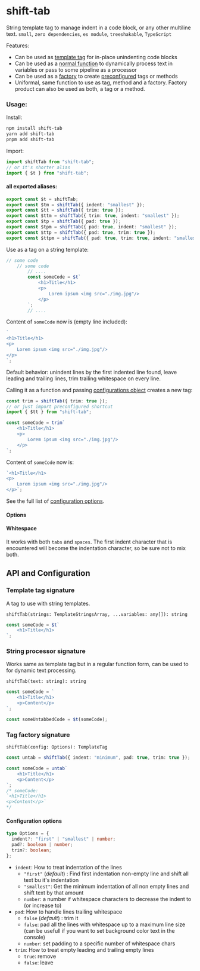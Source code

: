 # shift-tab

String template tag to manage indent in a code block, or any other multiline text. `small`, `zero dependencies`, `es module`, `treeshakable`, `TypeScript`

Features:

- Can be used as [template tag](#template-tag-signature) for in-place unindenting code blocks
- Can be used as a [normal function](#string-processor-signature) to dynamically process text in variables or pass to some pipeline as a processor
- Can be used as a [factory](#tag-factory-signature) to create [preconfigured](#configuration-options) tags or methods
- Uniformal, same function to use as tag, method and a factory. Factory product can also be used as both, a tag or a method.

### Usage:

Install:

```bash
npm install shift-tab
yarn add shift-tab
pnpm add shift-tab
```

Import:

```ts
import shiftTab from "shift-tab";
// or it's shorter alias
import { $t } from "shift-tab";
```

#### all exported aliases:

```ts
export const $t = shiftTab;
export const $tm = shiftTab({ indent: "smallest" });
export const $tt = shiftTab({ trim: true });
export const $ttm = shiftTab({ trim: true, indent: "smallest" });
export const $tp = shiftTab({ pad: true });
export const $tpm = shiftTab({ pad: true, indent: "smallest" });
export const $ttp = shiftTab({ pad: true, trim: true });
export const $ttpm = shiftTab({ pad: true, trim: true, indent: "smallest" });
```

Use as a tag on a string template:

<!-- prettier-ignore -->
```ts
// some code
    // some code
        // ....
        const someCode = $t`
            <h1>Title</h1>
            <p>
                Lorem ipsum <img src="./img.jpg"/>
            </p>
        `;
        // ....
```

Content of `someCode` now is (empty line included):

```js
`
<h1>Title</h1>
<p>
    Lorem ipsum <img src="./img.jpg"/>
</p>
`;
```

Default behavior: unindent lines by the first indented line found, leave leading and trailing lines, trim trailing whitespace on every line.

Calling it as a function and passing [configurations object](#configuration-options) creates a new tag:

```ts
const trim = shiftTab({ trim: true });
// or just import preconfigured shortcut
import { $tt } from "shift-tab";

const someCode = trim`
    <h1>Title</h1>
    <p>
        Lorem ipsum <img src="./img.jpg"/>
    </p>
`;
```

Content of `someCode` now is:

```js
`<h1>Title</h1>
<p>
    Lorem ipsum <img src="./img.jpg"/>
</p>`;
```

See the full list of [configuration options](#configuration-options).

#### Options

#### Whitespace

It works with both `tabs` and `spaces`. The first indent character that is encountered will become the indentation character, so be sure not to mix both.

## API and Configuration

### Template tag signature

A tag to use with string templates.

`shiftTab(strings: TemplateStringsArray, ...variables: any[]): string`

```ts
const someCode = $t`
    <h1>Title</h1>
`;
```

### String processor signature

Works same as template tag but in a regular function form, can be used to for dynamic text processing.

`shiftTab(text: string): string`

```ts
const someCode = `
    <h1>Title</h1>
    <p>Content</p>
`;

const someUntabbedCode = $t(someCode);
```

### Tag factory signature

`shiftTab(config: Options): TemplateTag`

```ts
const untab = shiftTab({ indent: "minimum", pad: true, trim: true });

const someCode = untab`
    <h1>Title</h1>
    <p>Content</p>
`;
/* someCode:
`<h1>Title</h1>
<p>Content</p>`
*/
```

#### Configuration options

```ts
type Options = {
  indent?: "first" | "smallest" | number;
  pad?: boolean | number;
  trim?: boolean;
};
```

- `indent`: How to treat indentation of the lines
  - `"first"` (_default_) : Find first indentation non-empty line and shift all text bu it's indentation
  - `"smallest"`: Get the minimum indentation of all non empty lines and shift text by that amount
  - `number`: a number if whitespace characters to decrease the indent to (or increase to)
- `pad`: How to handle lines trailing whitespace
  - `false` (_default_) : trim it
  - `false`: pad all the lines with whitespace up to a maximum line size (can be usefull if you want to set background color text in the console)
  - `number`: set padding to a specific number of whitespace chars
- `trim`: How to treat empty leading and trailing empty lines
  - `true`: remove
  - `false`: leave
